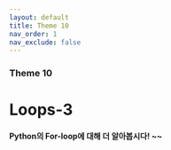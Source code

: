 ```yaml
---
layout: default
title: Theme 10
nav_order: 1
nav_exclude: false
---
```

### Theme 10
# Loops-3
#### Python의 For-loop에 대해 더 알아봅시다! ~~